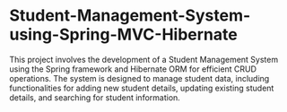 # Student-Management-System-using-Spring-MVC-Hibernate
This project involves the development of a Student Management System using the Spring framework and Hibernate ORM for efficient CRUD operations. The system is designed to manage student data, including functionalities for adding new student details, updating existing student details, and searching for student information.
